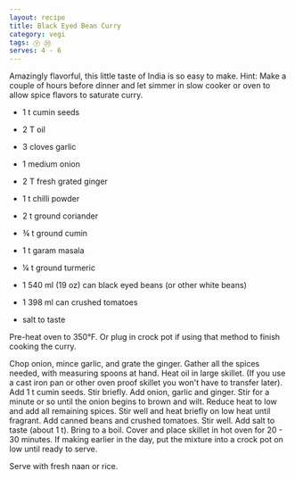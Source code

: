 ```yaml
---
layout: recipe
title: Black Eyed Bean Curry
category: vegi
tags: Ⓥ ㉚
serves: 4 - 6
---
```

Amazingly flavorful, this little taste of India is so easy to make. 
Hint:  Make a couple of hours before dinner and let simmer in slow cooker or oven to allow spice flavors to saturate curry.

- 1 t cumin seeds
- 2 T oil

- 3 cloves garlic 
- 1 medium onion
- 2 T fresh grated ginger

- 1 t chilli powder
- 2 t ground coriander
- ¾ t ground cumin
- 1 t garam masala
- ¼ t ground turmeric

- 1 540 ml (19 oz) can black eyed beans (or other white beans)
- 1 398 ml can crushed tomatoes
- salt to taste

Pre-heat oven to 350°F.  Or plug in crock pot if using that method to finish cooking the curry.

Chop onion, mince garlic, and grate the ginger. Gather all the spices needed, with measuring spoons at hand. Heat oil in large skillet. (If you use a cast iron pan or other oven proof skillet you won't have to transfer later).
Add 1 t cumin seeds. Stir briefly.  Add onion, garlic and ginger. Stir for a minute or so until the onion begins to brown and wilt. 
Reduce heat to low and add all remaining spices. Stir well and heat briefly on low heat until fragrant.
Add canned beans and crushed tomatoes. Stir well. Add salt to taste (about 1 t). 
Bring to a boil.  Cover and place skillet in hot oven for 20 - 30 minutes.   If making earlier in the day, put the mixture into a crock pot on low until ready to serve.

Serve with fresh naan or rice.
